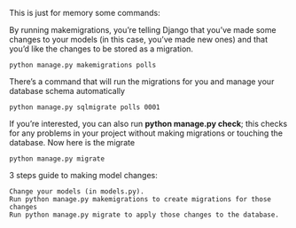 This is just for memory some commands:

By running makemigrations, you’re telling Django that you’ve made some changes 
to your models (in this case, you’ve made new ones) and that you’d like the changes to be stored as a migration.
   
    python manage.py makemigrations polls
    
There’s a command that will run the migrations for you and manage your database schema automatically 

    python manage.py sqlmigrate polls 0001

    
    
If you’re interested, you can also run **python manage.py check**; this checks for any problems in your project without making migrations or touching the database.
Now here is the migrate 

    python manage.py migrate
        
3 steps guide to making model changes:
   
    Change your models (in models.py).
    Run python manage.py makemigrations to create migrations for those changes
    Run python manage.py migrate to apply those changes to the database.        